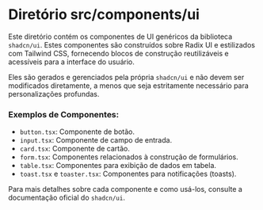 # Diretório src/components/ui

Este diretório contém os componentes de UI genéricos da biblioteca `shadcn/ui`. Estes componentes são construídos sobre Radix UI e estilizados com Tailwind CSS, fornecendo blocos de construção reutilizáveis e acessíveis para a interface do usuário.

Eles são gerados e gerenciados pela própria `shadcn/ui` e não devem ser modificados diretamente, a menos que seja estritamente necessário para personalizações profundas.

### Exemplos de Componentes:

- `button.tsx`: Componente de botão.
- `input.tsx`: Componente de campo de entrada.
- `card.tsx`: Componente de cartão.
- `form.tsx`: Componentes relacionados à construção de formulários.
- `table.tsx`: Componentes para exibição de dados em tabela.
- `toast.tsx` e `toaster.tsx`: Componentes para notificações (toasts).

Para mais detalhes sobre cada componente e como usá-los, consulte a documentação oficial do `shadcn/ui`.
